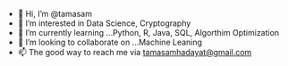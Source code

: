 - 👋 Hi, I’m @tamasam
- 👀 I’m interested in Data Science, Cryptography
- 🌱 I’m currently learning ...Python, R, Java, SQL, Algorthim Optimization
- 💞️ I’m looking to collaborate on ...Machine Leaning 
- 📫 The good way to reach me via tamasamhadayat@gmail.com
<!---
tamasam/tamasam is a ✨ special ✨ repository because its `README.md` (this file) appears on your GitHub profile.
You can click the Preview link to take a look at your changes.
--->
